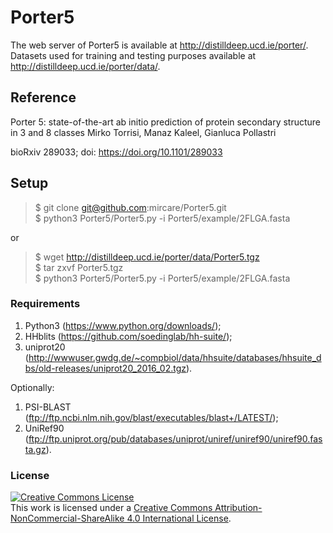 # Porter5

The web server of Porter5 is available at http://distilldeep.ucd.ie/porter/.
Datasets used for training and testing purposes available at http://distilldeep.ucd.ie/porter/data/.

## Reference
Porter 5: state-of-the-art ab initio prediction of protein secondary structure in 3 and 8 classes
Mirko Torrisi, Manaz Kaleel, Gianluca Pollastri

bioRxiv 289033; doi: https://doi.org/10.1101/289033

## Setup
>$ git clone git@github.com:mircare/Porter5.git
<br/>$ python3 Porter5/Porter5.py -i Porter5/example/2FLGA.fasta


or
>$ wget http://distilldeep.ucd.ie/porter/data/Porter5.tgz<br/>$ tar zxvf Porter5.tgz<br/>$ python3 Porter5/Porter5.py -i Porter5/example/2FLGA.fasta

### Requirements
1. Python3 (https://www.python.org/downloads/);
1. HHblits (https://github.com/soedinglab/hh-suite/);
1. uniprot20 (http://wwwuser.gwdg.de/~compbiol/data/hhsuite/databases/hhsuite_dbs/old-releases/uniprot20_2016_02.tgz).

Optionally:
1. PSI-BLAST (ftp://ftp.ncbi.nlm.nih.gov/blast/executables/blast+/LATEST/); 
1. UniRef90 (ftp://ftp.uniprot.org/pub/databases/uniprot/uniref/uniref90/uniref90.fasta.gz).


### License

<a rel="license" href="http://creativecommons.org/licenses/by-nc-sa/4.0/"><img alt="Creative Commons License" style="border-width:0" src="https://i.creativecommons.org/l/by-nc-sa/4.0/88x31.png" /></a><br />This work is licensed under a <a rel="license" href="http://creativecommons.org/licenses/by-nc-sa/4.0/">Creative Commons Attribution-NonCommercial-ShareAlike 4.0 International License</a>.
